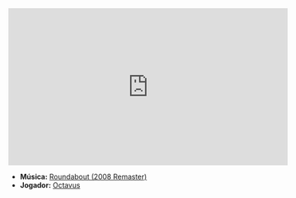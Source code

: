 <iframe width="560" height="315" src="https://www.youtube.com/embed/cPCLFtxpadE?si=w1QLr9voE8X47pzM" title="YouTube video player" frameborder="0" allow="accelerometer; autoplay; clipboard-write; encrypted-media; gyroscope; picture-in-picture; web-share" referrerpolicy="strict-origin-when-cross-origin" allowfullscreen></iframe>

- **Música:** [Roundabout (2008 Remaster)](../Músicas/Roundabout%20(2008%20Remaster).md)
- **Jogador:** [Octavus](content/Jogadores/Octavus.md)